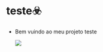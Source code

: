# teste☣️
- Bem vuindo ao meu projeto teste

  ![](https://tenor.com/pt-BR/view/bethesda-elder-scrolls-devs-monkey-nutshell-gif-16699189127216281314.gif)
